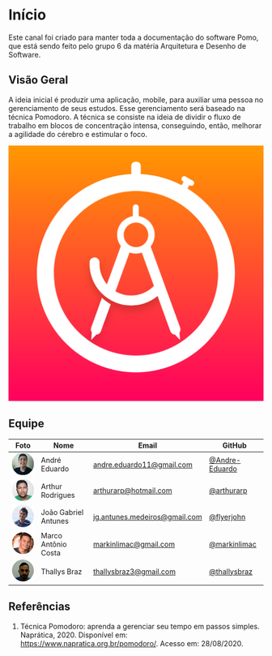 # Início
Este canal foi criado para manter toda a documentação do software Pomo, que está sendo feito pelo grupo 6 da matéria Arquitetura e Desenho de Software.

## Visão Geral

A ideia inicial é produzir uma aplicação, mobile, para auxiliar uma pessoa no gerenciamento de seus estudos. Esse gerenciamento será baseado na técnica Pomodoro.
A técnica se consiste na ideia de dividir o fluxo de trabalho em blocos de concentração intensa, conseguindo, então, melhorar a agilidade do cérebro e estimular o foco.

![logo](./img/icon/applogo.png)

## Equipe
 Foto | Nome | Email | GitHub |
 ---- | ---- | ----- | ------ |
![](img/andre.png) | André Eduardo | andre.eduardo11@gmail.com | [@Andre-Eduardo](https://github.com/Andre-Eduardo) |
![](img/arthur.jpg) | Arthur Rodrigues | arthurarp@hotmail.com | [@arthurarp](https://github.com/arthurarp) |
![](img/joao.png) | João Gabriel Antunes | jg.antunes.medeiros@gmail.com | [@flyerjohn](https://github.com/flyerjohn) |
![](img/marco.png) | Marco Antônio Costa | markinlimac@gmail.com | [@markinlimac](https://github.com/markinlimac) |
![](img/thallys.png) | Thallys Braz | 	thallysbraz3@gmail.com | [@thallysbraz](https://github.com/thallysbraz) |


## Referências

1. Técnica Pomodoro: aprenda a gerenciar seu tempo em passos simples. Naprática, 2020. Disponível em: <https://www.napratica.org.br/pomodoro/>. Acesso em: 28/08/2020.
